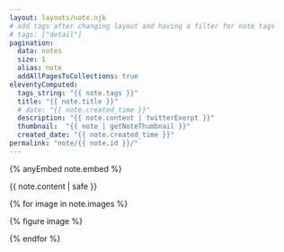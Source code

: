 ```yaml
---
layout: layouts/note.njk
# add tags after changing layout and having a filter for note tags
# tags: ["detail"] 
pagination:
  data: notes
  size: 1  
  alias: note
  addAllPagesToCollections: true
eleventyComputed:
  tags_string: "{{ note.tags }}"
  title: "{{ note.title }}"
  # date: "{{ note.created_time }}"
  description: "{{ note.content | twitterExerpt }}"
  thumbnail:  "{{ note | getNoteThumbnail }}"
  created_date: "{{ note.created_time }}"
permalink: "note/{{ note.id }}/"
---
```


{% anyEmbed note.embed %}

{{ note.content | safe }}

{% for image in note.images %}

{% figure image %}

{% endfor %}
